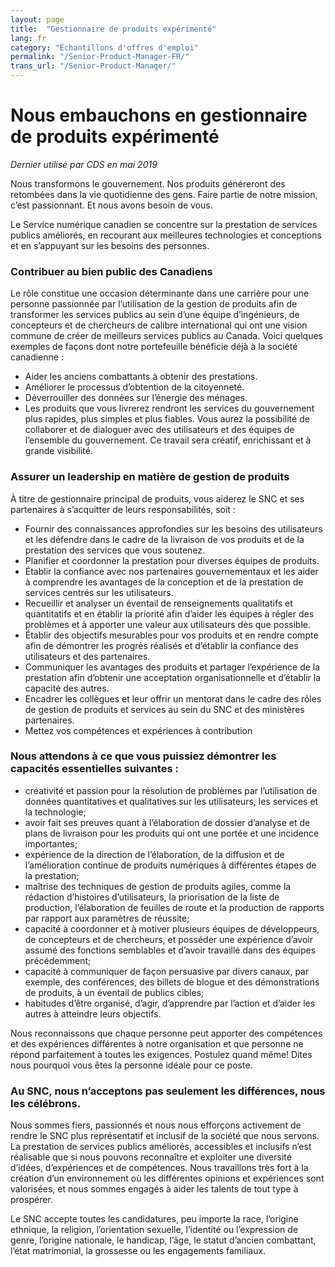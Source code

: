 ```yaml
---
layout: page
title:  "Gestionnaire de produits expérimenté"
lang: fr
category: "Échantillons d'offres d'emploi"
permalink: "/Senior-Product-Manager-FR/"
trans_url: "/Senior-Product-Manager/"
---
```



# Nous embauchons en gestionnaire de produits expérimenté
_Dernier utilisé par CDS en mai 2019_

Nous transformons le gouvernement. Nos produits généreront des retombées dans la vie quotidienne des gens. Faire partie de notre mission, c’est passionnant. Et nous avons besoin de vous.

Le Service numérique canadien se concentre sur la prestation de services publics améliorés, en recourant aux meilleures technologies et conceptions et en s’appuyant sur les besoins des personnes.

### Contribuer au bien public des Canadiens
Le rôle constitue une occasion déterminante dans une carrière pour une personne passionnée par l’utilisation de la gestion de produits afin de transformer les services publics au sein d’une équipe d’ingénieurs, de concepteurs et de chercheurs de calibre international qui ont une vision commune de créer de meilleurs services publics au Canada. Voici quelques exemples de façons dont notre portefeuille bénéficie déjà à la société canadienne :

- Aider les anciens combattants à obtenir des prestations.
- Améliorer le processus d’obtention de la citoyenneté.
- Déverrouiller des données sur l’énergie des ménages.
- Les produits que vous livrerez rendront les services du gouvernement plus rapides, plus simples et plus fiables. Vous aurez la possibilité de collaborer et de dialoguer avec des utilisateurs et des équipes de l’ensemble du gouvernement. Ce travail sera créatif, enrichissant et à grande visibilité.

### Assurer un leadership en matière de gestion de produits
À titre de gestionnaire principal de produits, vous aiderez le SNC et ses partenaires à s’acquitter de leurs responsabilités, soit :

- Fournir des connaissances approfondies sur les besoins des utilisateurs et les défendre dans le cadre de la livraison de vos produits et de la prestation des services que vous soutenez.
- Planifier et coordonner la prestation pour diverses équipes de produits.
- Établir la confiance avec nos partenaires gouvernementaux et les aider à comprendre les avantages de la conception et de la prestation de services centrés sur les utilisateurs.
- Recueillir et analyser un éventail de renseignements qualitatifs et quantitatifs et en établir la priorité afin d’aider les équipes à régler des problèmes et à apporter une valeur aux utilisateurs dès que possible.
- Établir des objectifs mesurables pour vos produits et en rendre compte afin de démontrer les progrès réalisés et d’établir la confiance des utilisateurs et des partenaires.
- Communiquer les avantages des produits et partager l’expérience de la prestation afin d’obtenir une acceptation organisationnelle et d’établir la capacité des autres.
- Encadrer les collègues et leur offrir un mentorat dans le cadre des rôles de gestion de produits et services au sein du SNC et des ministères partenaires. 
- Mettez vos compétences et expériences à contribution

### Nous attendons à ce que vous puissiez démontrer les capacités essentielles suivantes :

- créativité et passion pour la résolution de problèmes par l’utilisation de données quantitatives et qualitatives sur les utilisateurs, les services et la technologie;
- avoir fait ses preuves quant à l’élaboration de dossier d’analyse et de plans de livraison pour les produits qui ont une portée et une incidence importantes;
- expérience de la direction de l’élaboration, de la diffusion et de l’amélioration continue de produits numériques à différentes étapes de la prestation;
- maîtrise des techniques de gestion de produits agiles, comme la rédaction d’histoires d’utilisateurs, la priorisation de la liste de production, l’élaboration de feuilles de route et la production de rapports par rapport aux paramètres de réussite;
- capacité à coordonner et à motiver plusieurs équipes de développeurs, de concepteurs et de chercheurs, et posséder une expérience d’avoir assumé des fonctions semblables et d’avoir travaillé dans des équipes précédemment;
- capacité à communiquer de façon persuasive par divers canaux, par exemple, des conférences, des billets de blogue et des démonstrations de produits, à un éventail de publics cibles;
- habitudes d’être organisé, d’agir, d’apprendre par l’action et d’aider les autres à atteindre leurs objectifs.

Nous reconnaissons que chaque personne peut apporter des compétences et des expériences différentes à notre organisation et que personne ne répond parfaitement à toutes les exigences. Postulez quand même! Dites nous pourquoi vous êtes la personne idéale pour ce poste.

### Au SNC, nous n’acceptons pas seulement les différences, nous les célébrons.
Nous sommes fiers, passionnés et nous nous efforçons activement de rendre le SNC plus représentatif et inclusif de la société que nous servons. La prestation de services publics améliorés, accessibles et inclusifs n’est réalisable que si nous pouvons reconnaître et exploiter une diversité d’idées, d’expériences et de compétences. Nous travaillons très fort à la création d’un environnement où les différentes opinions et expériences sont valorisées, et nous sommes engagés à aider les talents de tout type à prospérer.

Le SNC accepte toutes les candidatures, peu importe la race, l’origine ethnique, la religion, l’orientation sexuelle, l’identité ou l’expression de genre, l’origine nationale, le handicap, l’âge, le statut d’ancien combattant, l’état matrimonial, la grossesse ou les engagements familiaux.
